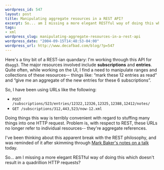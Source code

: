 ```yaml
--- 
wordpress_id: 547
layout: post
title: Manipulating aggregate resources in a REST API?
excerpt: So... am I missing a more elegant RESTful way of doing this which doesn't result in a quadrillion HTTP requests?
tags: 
- xml
wordpress_slug: manipulating-aggregate-resources-in-a-rest-api
wordpress_date: "2004-09-15T14:48:53-04:00"
wordpress_url: http://www.decafbad.com/blog/?p=547
---
```

Here's a tiny bit of a REST-ian quandary:  I'm working through this API for `dbagg3`.  The major resources involved include **subscriptions** and **entries**.  Quite often, while working on the UI, I find a need to manipulate ranges and collections of these resources-- things like: &#8220;mark these 12 entries as read&#8221; and &#8220;give me an aggregate of the new entries for these 6 subscriptions&#8221;.

So, I have been using URLs like the following:

* `POST /subscriptions/523/entries/12322,12326,12325,12388,12412/notes/`
* `GET /subscriptions/312,443,523/now-12.xml`

Doing things this way is terribly convenient with regard to stuffing many things into one HTTP request.  Problem is, with respect to REST, these URLs no longer refer to individual resources--  they're aggregate references.

I've been thinking about this apparent break with the REST philosophy, and was reminded of it after skimming through [Mark Baker's notes on a talk][mbakerrest] today.  

So... am I missing a more elegant RESTful way of doing this which doesn't result in a quadrillion HTTP requests?

[mbakerrest]: http://www.markbaker.ca/Talks/2004-xmlself/all.htm
